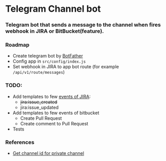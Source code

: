 # Telegram Channel bot

### Telegram bot that sends a message to the channel when fires webhook in JIRA or BitBucket(feature).

### Roadmap

* Create telegram bot by [BotFather](https://telegram.me/botfather)
* Config app in ```src/config/index.js```
* Set webhook in JIRA to app bot route (for example ```/api/v1/route/messages```)

### TODO:

* Add templates to few [events of JIRA](https://developer.atlassian.com/static/connect/docs/latest/modules/common/webhook.html):
    * ~~jira:issue_created~~
    * jira:issue_updated
* Add templates to few events of bitbucket 
    * Create Pull Request
    * Create comment to Pull Request
* Tests    

### References
* [Get channel id for private channel](http://stackoverflow.com/a/33862907)
